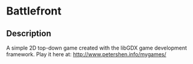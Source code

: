 # Battlefront
## Description
A simple 2D top-down game created with the libGDX game development framework. Play it here at: http://www.petershen.info/mygames/
